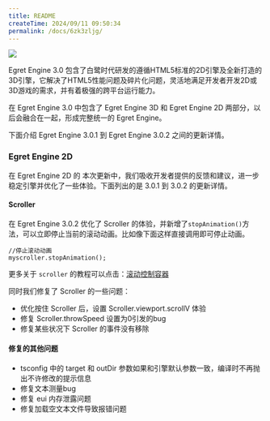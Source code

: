 ```yaml
---
title: README
createTime: 2024/09/11 09:50:34
permalink: /docs/6zk3zljg/
---
```

![](56a5917e4a724.jpg)

Egret Engine 3.0 包含了白鹭时代研发的遵循HTML5标准的2D引擎及全新打造的3D引擎，它解决了HTML5性能问题及碎片化问题，灵活地满足开发者开发2D或3D游戏的需求，并有着极强的跨平台运行能力。

在 Egret Engine 3.0 中包含了 Egret Engine 3D 和 Egret Engine 2D 两部分，以后会融合在一起，形成完整统一的 Egret Engine。

下面介绍 Egret Engine 3.0.1 到 Egret Engine 3.0.2 之间的更新详情。


### Egret Engine 2D 

在 Egret Engine 2D 的 本次更新中，我们吸收开发者提供的反馈和建议，进一步稳定引擎并优化了一些体验。下面列出的是 3.0.1 到 3.0.2 的更新详情。 

#### Scroller

在 Egret Engine 3.0.2 优化了 Scroller 的体验，并新增了`stopAnimation()`方法，可以立即停止当前的滚动动画。比如像下面这样直接调用即可停止动画。

```
//停止滚动动画
myscroller.stopAnimation();
```

更多关于 `scroller` 的教程可以点击：[滚动控制容器](http://edn.egret.com/cn/docs/page/611)

同时我们修复了 Scroller 的一些问题：

* 优化按住 Scroller 后，设置 Scroller.viewport.scrollV 体验
* 修复 Scroller.throwSpeed 设置为0引发的bug
* 修复某些状况下 Scroller 的事件没有移除

#### 修复的其他问题

* tsconfig 中的 target 和 outDir 参数如果和引擎默认参数一致，编译时不再抛出不许修改的提示信息
* 修复文本测量bug
* 修复 eui 内存泄露问题
* 修复加载空文本文件导致报错问题

